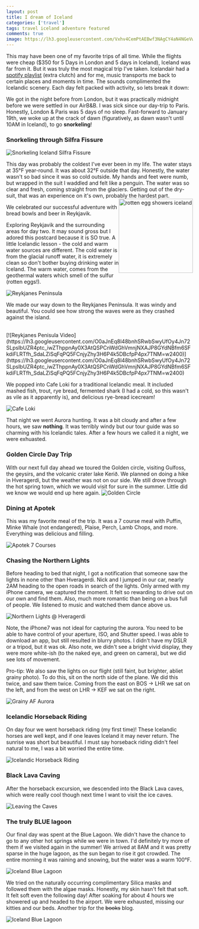 ```yaml
---
layout: post
title: I dream of Iceland
categories: ['travel']
tags: travel iceland adventure featured
comments: true
image: https://lh3.googleusercontent.com/Vxhv4CemPtAEBwf3NAgCY4aN4NGeVwTS-aju1Xcy5GXUd34LmQXMs6sXNNzAL7x8jypHdNAPUnwkT-o_h5Mde1Ort5FdYNm4YMYDnsfOmmJJx0JHVBN7w-Y1ck7TaiLZWFIIoinpPBg=w2400
---
```


This may have been one of my favorite trips of all time. <!--more-->While the flights were cheap ($350 for 5 Days in London and 5 days in Iceland),
Iceland was far from it. But it was truly the most magical trip I've taken. Icelandair had a [spotify playlist](https://open.spotify.com/user/icelandair/playlist/28eBhAwh4s7NJL8H8PJ5v6) (extra clutch) and for me,
music transports me back to certain places and moments in time. The sounds complimented the Icelandic scenery. Each day felt packed with activity, so lets break it down:

We got in the night before from London, but it was practically midnight before we were settled in our AirB&B. I was sick since our day-trip
to Paris. Honestly, London & Paris was 5 days of no sleep. Fast-forward to January 19th, we woke up at the crack of dawn 
(figuratively, as dawn wasn't until 10AM in Iceland), to go **snorkeling**!

### Snorkeling through Silfra Fissure

![Snorkeling Iceland Silfra Fissure](https://lh3.googleusercontent.com/TckS5Y828Ki6qC6xHrUs9SfPNp469R6F7pDMx_bfX4zbHA7OphlwpJatl9SWfls8hJSxlmGl3W24mvoA2g0taYR2hgUtpHQmHK5h5ARZmKRxbynsUeG0gr_1Vb6UhjkaszRsI2Xi7xk=w2400)

This day was probably the coldest I've ever been in my life. The water stays at 35°F year-round. It was about 32°F outside that day.
Honestly, the water wasn't so bad since it was so cold outside. My hands and feet were numb, but wrapped in the suit I waddled and felt like a penguin.
The water was so clear and fresh, coming straight from the glaciers. 
Getting out of the dry-suit, that was an experience on it's own, probably the hardest part.
<img alt="rotten egg showers iceland" src="http://kraum.is/wp-content/uploads/sites/6/2015/02/3729_164427890347591_91706224_n.jpg" style="float: right;" width="200">

We celebrated our successful adventure with bread bowls and beer in Reykjavik. 

Exploring Reykjavik and the surrounding areas for day two. It may sound gross but I adored this postcard because it is SO true.
A little Icelandic lesson - the cold and warm water sources are different. The cold water is from the glacial runoff water, it is
extremely clean so don't bother buying drinking water in Iceland. The warm water, comes from the geothermal waters which smell of
the sulfur (rotten eggs!).

![Reykjanes Peninsula](https://lh3.googleusercontent.com/r8kyyaT_QIEBK_Uw3HGruOd6VdZ_3jQreNdWdI3XztpcD5V_qj8I62xEGTzvsjh0EQY1FxGQuK41h8GHS8l1yRLYa9WdcjmJ75MMaHL3OSksnCc-7Ss0h2RfIsfLWuxpCzxt8XsXyRk=w2400)

We made our way down to the Reykjanes Peninsula. It was windy and beautiful. 
You could see how strong the waves were as they crashed against the island.

<br/>
[![Reykjanes Penisula Video](https://lh3.googleusercontent.com/O0aJnEq8l48bnhSRwbSwyUfOy4Jn72SLpsIbUZR4ptc_iwZThppnAy0X3AtQSPCnWdGhVmnjNXAJP8GYdNBfm6SFkdiFLRTfh_SdaLZiSqFqPQ5FCnjyZhy3H6P4k5DBcfpP4px7TNM=w2400)](https://lh3.googleusercontent.com/O0aJnEq8l48bnhSRwbSwyUfOy4Jn72SLpsIbUZR4ptc_iwZThppnAy0X3AtQSPCnWdGhVmnjNXAJP8GYdNBfm6SFkdiFLRTfh_SdaLZiSqFqPQ5FCnjyZhy3H6P4k5DBcfpP4px7TNM=w2400)

We popped into Cafe Loki for a traditional Icelandic meal. It included mashed fish, trout, rye bread, fermented shark (I had a cold,
so this wasn't as vile as it apparently is), and delicious rye-bread icecream! 

![Cafe Loki](https://lh3.googleusercontent.com/HCCG8zcXX2MuisbrRl4V_U5Ca31zgbpBLry7glvJt9jTFYOhQ-XRj7BlIFfyURMixNMX6i0sRHxxoBPf6G8zJnUyg2szsS5BVNgbXd-0sNPQ7I4oOZs0GNE1LdkUqKrNWv2TvbPxex4=w2400)

That night we went Aurora hunting. It was a bit cloudy and after a few hours, we saw **nothing**. It was terribly windy but our
tour guide was so charming with his Icelandic tales. After a few hours we called it a night, we were exhuasted.         

### Golden Circle Day Trip
With our next full day ahead we toured the Golden circle, visiting Gulfoss, the geysirs, and the volcanic crater lake Kerið. We planned on doing a hike in 
Hveragerdi, but the weather was not on our side. We still drove through the hot spring town, which we would visit for sure in the summer. 
Little did we know we would end up here again.
![Golden Circle](https://lh3.googleusercontent.com/99RgCfZGnMK6r5RnKjtgrocFdcjL7IUgshL-gxUOHTYMXEGW7FriM-PiMkunJqHs-QiBk0aW5poqH6_QXU8-W8DFMB42Biot1OJgT9icJp4FY2xDLH86Dzen24tvIyHmSTYixdinpc8=w2400)

### Dining at Apotek

This was my favorite meal of the trip. It was a 7 course meal with Puffin, Minke Whale (not endangered), Plaise, Perch, Lamb Chops, and more. Everything was delicious and filling.

![Apotek 7 Courses](https://lh3.googleusercontent.com/vta0SgajoFwkSaCUDrlodwfztDGZouFbWLpOQPYk0eM9hErwOLiZ9q-3B9QBNx254weH8KbYX3kcEwrsAv2BJNhV9v3zLFZAT9mtYbF9vaqHUf6_TmSEhWSA5iE922Y3hFwu4Db8yDs=w2400)

### Chasing the Northern Lights

Before heading to bed that night, I got a notification that someone saw the lights in none other than Hveragerdi. 
Nick and I jumped in our car, nearly 2AM heading to the open roads in search of the lights. 
Only armed with my iPhone camera, we captured the moment. It felt so rewarding to drive out on our own and find them. Also,
much more romantic than being on a bus full of people. We listened to music and watched them dance above us.

![Northern Lights @ Hveragerdi](https://lh3.googleusercontent.com/fad-XeIMFhOWI8iq0KlXEGH_u1hy5v7pCXp8_D4juIUzXPCabMWieW3maXOQcZwSlAzzxUoM9c_sotSnGn3mHeYRk8io2fvaXh_StpsLzwJT8Y1I3sf62n4W8XEk0jh_yxKPzmnZHR0=w2400)

Note, the iPhone7 was not ideal for capturing the aurora. You need to be able to have control of your aperture, ISO, and Shutter speed. I was able to download an app, but still resulted in blurry photos. I didn't have my DSLR or a tripod, but it was ok. Also note, we didn't see a bright vivid display, they were more white-ish (to the naked eye, and green on camera), but we did see lots of movement.  

Pro-tip: We also saw the lights on our flight (still faint, but brighter, abliet grainy photo). To do this, sit on the north side of the plane. We did this twice, and saw them twice. Coming from the east on BOS -> LHR we sat on the left, and from the west on LHR -> KEF we sat on the right.

![Grainy AF Aurora](https://lh3.googleusercontent.com/5gH-n206GkfJY-Ni1q6kSA5Yi_WcLUtrG_g6Sk_p3ed0iitdMtSTCkck59rhDjwf2Hm0DAZlLg05tAPqBszhVTJcm8QBE2JL_VmPoayltGt_7lxxoAfOiAPM9eYnT5Rn4P1crxhPl6k=w2400)

### Icelandic Horseback Riding 

On day four we went horseback riding (my first time)! These Icelandic horses are well kept, and if one leaves Iceland it may never return.
The sunrise was short but beautiful. I must say horseback riding didn't feel natural to me, I was a bit worried the entire time.

![Icelandic Horseback Riding](https://lh3.googleusercontent.com/VRkrpzP9psdUlgqvAGBhv0IP8flpNrqFYUQ73ENWGsCFeZ0dC1SAWayqbAa1Xt1_snSH6n0mPwMy0x1kSYjb0urO4UsOFy3msz5nlZgyIAq5OphmPvzxZgRujfWrOlOTPjZ6vflrGMU=w2400)

### Black Lava Caving

After the horseback excursion, we descended into the Black Lava caves, which were really cool though next time I want to visit the ice caves.

![Leaving the Caves](https://media.giphy.com/media/5bkHNfuZ9ykXB12Oom/giphy.gif)

### The truly BLUE lagoon
Our final day was spent at the Blue Lagoon. We didn't have the chance to go to any other hot springs while we were in town. 
I'd definitely try more of them if we visited again in the summer! We arrived at 8AM and it was pretty sparse in the huge lagoon,
as the sun began to rise it got crowded. The entire morning it was raining and snowing, but the water was a warm 100°F. 

![Iceland Blue Lagoon](https://lh3.googleusercontent.com/Ef9p4n5iX_fZ4RWroyy0XAeYEPcNj-7d3vwhTZnbTZfRa1Enb3PdU0oPacFwFZtFOq-91qMUWF2TBCErUgtyT-QYbF2tnL61jUhYtl2pxS3xhAlb3zem5OwUThfwjc9KeYcT5YacGuc=w2400)

We tried on the naturally occurring complimentary Silica masks and followed them with the algae masks. Honestly, my skin hasn't felt that soft. It felt soft even the following day!
After soaking for about 4 hours we showered up and headed to the airport. We were exhausted, missing our kitties and our beds.
Another trip for the <s>books</s> blog.

![Iceland Blue Lagoon](https://lh3.googleusercontent.com/aTPyFjTGIZRUqoMZulMm92Q1FKuHO72SbNOMy553QEmdnnKqZtbEOJiGfklaaQ2oihB9Eq1pJWDM1kgAVQ0iFmp9EtRA4fs-2F7vSkktkTtMRkEZCcMjbQwa3d7wXr_7eVV7Gs3auH8=w2400)